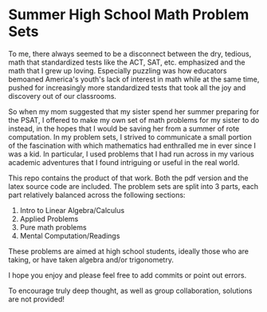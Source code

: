 # Summer High School Math Problem Sets

To me, there always seemed to be a disconnect between the dry, tedious, math that 
standardized tests like the ACT, SAT, etc. emphasized and the math
that I grew up loving. Especially puzzling was how educators bemoaned America's
youth's lack of interest in math while at the same time, pushed for 
increasingly more standardized tests that took all the joy and discovery out of 
our classrooms.

So when my mom suggested that my sister spend her summer preparing for the PSAT,
I offered to make my own set of math problems for my sister to do instead, in the hopes that
I would be saving her from a summer of rote computation. In my problem sets, I strived to 
communicate a small portion of the fascination with which mathematics had enthralled me in ever since I was a kid. 
In particular, I used problems that I had run across in my various academic adventures
that I found intriguing or useful in the real world.

This repo contains the product of that work. Both the pdf version and the latex
source code are included. 
The problem sets are split into 3 parts, each part relatively balanced across the following sections:

1. Intro to Linear Algebra/Calculus
2. Applied Problems
3. Pure math problems
4. Mental Computation/Readings

These problems are aimed at high school students, ideally those who are taking, or have taken algebra and/or trigonometry.

I hope you enjoy and please feel free to add commits or point out errors.

To encourage truly deep thought, as well as group collaboration, solutions are not provided!
